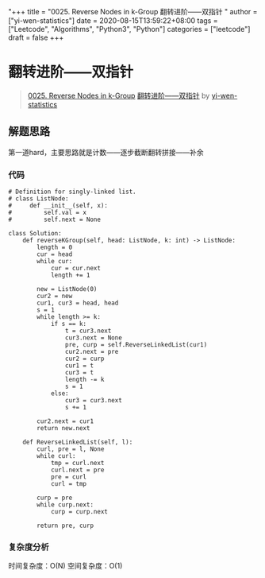 "+++
title = "0025. Reverse Nodes in k-Group 翻转进阶——双指针 "
author = ["yi-wen-statistics"]
date = 2020-08-15T13:59:22+08:00
tags = ["Leetcode", "Algorithms", "Python3", "Python"]
categories = ["leetcode"]
draft = false
+++

# 翻转进阶——双指针

> [0025. Reverse Nodes in k-Group](https://leetcode-cn.com/problems/reverse-nodes-in-k-group/)
> [翻转进阶——双指针](https://leetcode-cn.com/problems/reverse-nodes-in-k-group/solution/fan-zhuan-jin-jie-shuang-zhi-zhen-by-yi-wen-statis/) by [yi-wen-statistics](https://leetcode-cn.com/u/yi-wen-statistics/)

## 解题思路
第一道hard，主要思路就是计数——逐步截断翻转拼接——补余

### 代码

```python3
# Definition for singly-linked list.
# class ListNode:
#     def __init__(self, x):
#         self.val = x
#         self.next = None

class Solution:
    def reverseKGroup(self, head: ListNode, k: int) -> ListNode:
        length = 0
        cur = head
        while cur:
            cur = cur.next
            length += 1

        new = ListNode(0)
        cur2 = new
        cur1, cur3 = head, head
        s = 1
        while length >= k:
            if s == k:
                t = cur3.next
                cur3.next = None
                pre, curp = self.ReverseLinkedList(cur1)
                cur2.next = pre
                cur2 = curp
                cur1 = t
                cur3 = t
                length -= k
                s = 1
            else:
                cur3 = cur3.next
                s += 1
            
        cur2.next = cur1
        return new.next

    def ReverseLinkedList(self, l):
        curl, pre = l, None
        while curl:
            tmp = curl.next
            curl.next = pre
            pre = curl
            curl = tmp

        curp = pre
        while curp.next:
            curp = curp.next

        return pre, curp

```

### 复杂度分析
时间复杂度：O(N)
空间复杂度：O(1)